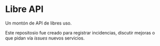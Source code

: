 # Libre API

Un montón de API de libres uso.


Este repositosio fue creado para registrar incidencias, discutir mejoras o que pidan vía _issues_ nuevos servicios.
